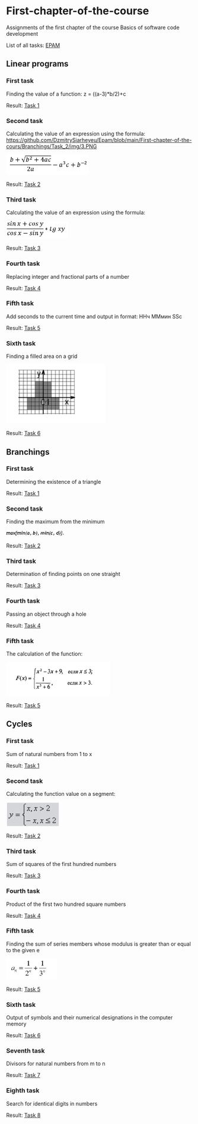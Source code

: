 # First-chapter-of-the-course
Аssignments of the first chapter of the course Basics of software code development

List of all tasks: [EPAM](https://github.com/Java0Tutor/1_Basics_of_software_code_development/blob/master/Practice%20(tasks).pdf)

## Linear programs

### First task

Finding the value of a function: z = ((a-3)*b/2)+c

Result: [Task 1](https://github.com/DzmitrySiarheyeu/Epam/blob/main/First-chapter-of-the-cours/Linear%20programs/Task%201)

### Second task

Calculating the value of an expression using the formula: 
https://github.com/DzmitrySiarheyeu/Epam/blob/main/First-chapter-of-the-cours/Branchings/Task_2/img/3.PNG

![](https://github.com/DzmitrySiarheyeu/Epam/blob/main/First-chapter-of-the-cours/Linear%20programs/Task%202/img/3.PNG)

Result: [Task 2](https://github.com/DzmitrySiarheyeu/Epam/blob/main/First-chapter-of-the-cours/Linear%20programs/Task%202)

### Third task

Calculating the value of an expression using the formula: 

![](https://github.com/DzmitrySiarheyeu/Epam/blob/main/First-chapter-of-the-cours/Linear%20programs/Task%203/img/3.PNG)

Result: [Task 3](https://github.com/DzmitrySiarheyeu/Epam/blob/main/First-chapter-of-the-cours/Linear%20programs/Task%203)

### Fourth task

Replacing integer and fractional parts of a number

Result: [Task 4](https://github.com/DzmitrySiarheyeu/Epam/blob/main/First-chapter-of-the-cours/Linear%20programs/Task%204)

### Fifth task

Add seconds to the current time and output in format: HHч MMмин SSс

Result: [Task 5](https://github.com/DzmitrySiarheyeu/Epam/blob/main/First-chapter-of-the-cours/Linear%20programs/Task%205)

### Sixth task

Finding a filled area on a grid

![](https://github.com/DzmitrySiarheyeu/Epam/blob/main/First-chapter-of-the-cours/Linear%20programs/Task%206/img/3.PNG)

Result: [Task 6](https://github.com/DzmitrySiarheyeu/Epam/blob/main/First-chapter-of-the-cours/Linear%20programs/Task%206)

## Branchings

### First task

Determining the existence of a triangle

Result: [Task 1](https://github.com/DzmitrySiarheyeu/Epam/blob/main/First-chapter-of-the-cours/Branchings/Task_1)

### Second task

Finding the maximum from the minimum

![](https://github.com/DzmitrySiarheyeu/Epam/blob/main/First-chapter-of-the-cours/Branchings/Task_2/img/3.PNG)

Result: [Task 2](https://github.com/DzmitrySiarheyeu/Epam/blob/main/First-chapter-of-the-cours/Branchings/Task_2)

### Third task

Determination of finding points on one straight

Result: [Task 3](https://github.com/DzmitrySiarheyeu/Epam/blob/main/First-chapter-of-the-cours/Branchings/Task_3)

### Fourth task

Passing an object through a hole

Result: [Task 4](https://github.com/DzmitrySiarheyeu/Epam/blob/main/First-chapter-of-the-cours/Branchings/Task_4)

### Fifth task

The calculation of the function:

![](https://github.com/DzmitrySiarheyeu/Epam/blob/main/First-chapter-of-the-cours/Branchings/Task_5/img/3.PNG)

Result: [Task 5](https://github.com/DzmitrySiarheyeu/Epam/blob/main/First-chapter-of-the-cours/Branchings/Task_5)

## Cycles

### First task

Sum of natural numbers from 1 to x

Result: [Task 1](https://github.com/DzmitrySiarheyeu/Epam/blob/main/First-chapter-of-the-cours/Cycles/Task-1)

### Second task

Calculating the function value on a segment:

![](https://github.com/DzmitrySiarheyeu/Epam/blob/main/First-chapter-of-the-cours/Cycles/Task-2/img/3.PNG)

Result: [Task 2](https://github.com/DzmitrySiarheyeu/Epam/blob/main/First-chapter-of-the-cours/Cycles/Task-2)

### Third task

Sum of squares of the first hundred numbers

Result: [Task 3](https://github.com/DzmitrySiarheyeu/Epam/blob/main/First-chapter-of-the-cours/Cycles/Task-3)

### Fourth task

Product of the first two hundred square numbers

Result: [Task 4](https://github.com/DzmitrySiarheyeu/Epam/blob/main/First-chapter-of-the-cours/Cycles/Task-4)

### Fifth task

Finding the sum of series members whose modulus is greater than or equal to the given e

![](https://github.com/DzmitrySiarheyeu/Epam/blob/main/First-chapter-of-the-cours/Cycles/Task-5/img/3.PNG)

Result: [Task 5](https://github.com/DzmitrySiarheyeu/Epam/blob/main/First-chapter-of-the-cours/Cycles/Task-5)

### Sixth task

Output of symbols and their numerical designations in the computer memory

Result: [Task 6](https://github.com/DzmitrySiarheyeu/Epam/blob/main/First-chapter-of-the-cours/Cycles/Task-6)

### Seventh task

Divisors for natural numbers from m to n

Result: [Task 7](https://github.com/DzmitrySiarheyeu/Epam/blob/main/First-chapter-of-the-cours/Cycles/Task-7)

### Eighth task

Search for identical digits in numbers

Result: [Task 8](https://github.com/DzmitrySiarheyeu/Epam/blob/main/First-chapter-of-the-cours/Cycles/Task-8)

